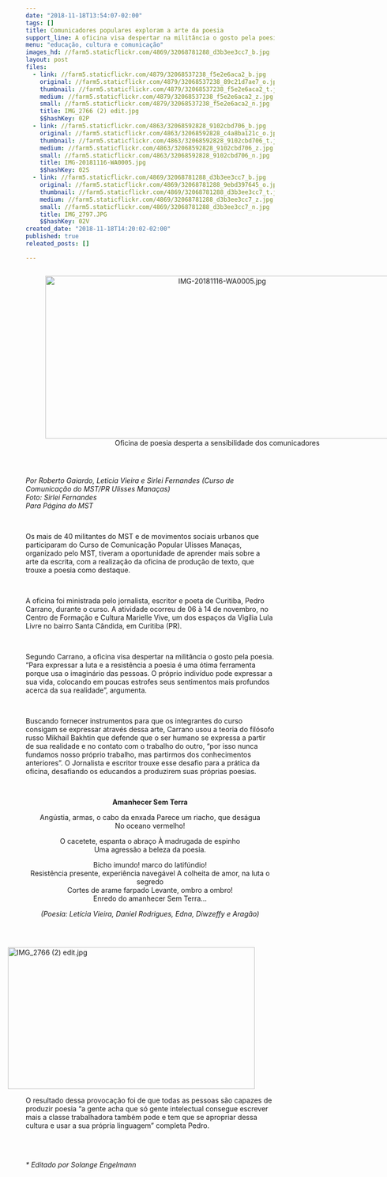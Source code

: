 ```yaml
---
date: "2018-11-18T13:54:07-02:00"
tags: []
title: Comunicadores populares exploram a arte da poesia
support_line: A oficina visa despertar na militância o gosto pela poesia e mostrar que todos são capazes de se tornarem poetas
menu: "educação, cultura e comunicação"
images_hd: //farm5.staticflickr.com/4869/32068781288_d3b3ee3cc7_b.jpg
layout: post
files:
  - link: //farm5.staticflickr.com/4879/32068537238_f5e2e6aca2_b.jpg
    original: //farm5.staticflickr.com/4879/32068537238_89c21d7ae7_o.jpg
    thumbnail: //farm5.staticflickr.com/4879/32068537238_f5e2e6aca2_t.jpg
    medium: //farm5.staticflickr.com/4879/32068537238_f5e2e6aca2_z.jpg
    small: //farm5.staticflickr.com/4879/32068537238_f5e2e6aca2_n.jpg
    title: IMG_2766 (2) edit.jpg
    $$hashKey: 02P
  - link: //farm5.staticflickr.com/4863/32068592828_9102cbd706_b.jpg
    original: //farm5.staticflickr.com/4863/32068592828_c4a8ba121c_o.jpg
    thumbnail: //farm5.staticflickr.com/4863/32068592828_9102cbd706_t.jpg
    medium: //farm5.staticflickr.com/4863/32068592828_9102cbd706_z.jpg
    small: //farm5.staticflickr.com/4863/32068592828_9102cbd706_n.jpg
    title: IMG-20181116-WA0005.jpg
    $$hashKey: 02S
  - link: //farm5.staticflickr.com/4869/32068781288_d3b3ee3cc7_b.jpg
    original: //farm5.staticflickr.com/4869/32068781288_9ebd397645_o.jpg
    thumbnail: //farm5.staticflickr.com/4869/32068781288_d3b3ee3cc7_t.jpg
    medium: //farm5.staticflickr.com/4869/32068781288_d3b3ee3cc7_z.jpg
    small: //farm5.staticflickr.com/4869/32068781288_d3b3ee3cc7_n.jpg
    title: IMG_2797.JPG
    $$hashKey: 02V
created_date: "2018-11-18T14:20:02-02:00"
published: true
releated_posts: []

---
```

<div style="text-align:center">
<figure class="image" style="display:inline-block"><img alt="IMG-20181116-WA0005.jpg" height="329" src="//farm5.staticflickr.com/4863/32068592828_9102cbd706_b.jpg" width="700" />
<figcaption>Oficina de poesia desperta a sensibilidade dos comunicadores&nbsp;</figcaption>
</figure>
</div>

<p>&nbsp;</p>

<p><em>Por Roberto Gaiardo, Leticia Vieira e Sirlei Fernandes (Curso de Comunica&ccedil;&atilde;o do MST/PR Ulisses Mana&ccedil;as)<br />
Foto: Sirlei Fernandes<br />
Para P&aacute;gina do MST</em></p>

<p>&nbsp;</p>

<p>Os mais de 40 militantes do MST e de movimentos sociais urbanos que participaram do Curso de Comunica&ccedil;&atilde;o Popular Ulisses Mana&ccedil;as, organizado pelo MST, tiveram a oportunidade de aprender mais sobre a arte da escrita, com a realiza&ccedil;&atilde;o da oficina de produ&ccedil;&atilde;o de texto, que trouxe a poesia como destaque.</p>

<p>&nbsp;</p>

<p>A oficina foi ministrada pelo jornalista, escritor e poeta de Curitiba, Pedro Carrano, durante o curso. A atividade ocorreu de 06 &agrave; 14 de novembro, no Centro de Forma&ccedil;&atilde;o e Cultura Marielle Vive, um dos espa&ccedil;os da Vig&iacute;lia Lula Livre no bairro Santa C&acirc;ndida, em Curitiba (PR).&nbsp;</p>

<p>&nbsp;</p>

<p>Segundo Carrano, a oficina visa despertar na milit&acirc;ncia o gosto pela poesia. &ldquo;Para expressar a luta e a resist&ecirc;ncia a poesia &eacute; uma &oacute;tima ferramenta porque usa o imagin&aacute;rio das pessoas. O pr&oacute;prio indiv&iacute;duo pode expressar a sua vida, colocando em poucas estrofes seus sentimentos mais profundos acerca da sua realidade&rdquo;, argumenta.</p>

<p>&nbsp;</p>

<p>Buscando fornecer instrumentos para que os integrantes do curso consigam se expressar atrav&eacute;s dessa arte, Carrano usou a teoria do fil&oacute;sofo russo Mikhail Bakhtin que defende que o ser humano se expressa a partir de sua realidade e no contato com o trabalho do outro, &ldquo;por isso nunca fundamos nosso pr&oacute;prio trabalho, mas partirmos dos conhecimentos anteriores&rdquo;. O Jornalista e escritor trouxe esse desafio para a pr&aacute;tica da oficina, desafiando os educandos a produzirem suas pr&oacute;prias poesias.</p>

<p>&nbsp;</p>

<p style="text-align: center;"><strong>Amanhecer Sem Terra</strong></p>

<p style="text-align: center;">Ang&uacute;stia, armas, o cabo da enxada Parece um riacho, que des&aacute;gua<br />
No oceano vermelho!</p>

<p style="text-align: center;">O cacetete, espanta o abra&ccedil;o &Agrave; madrugada de espinho<br />
Uma agress&atilde;o a beleza da poesia.</p>

<p style="text-align: center;">Bicho imundo! marco do latif&uacute;ndio!<br />
Resist&ecirc;ncia presente, experi&ecirc;ncia naveg&aacute;vel A colheita de amor, na luta o segredo<br />
Cortes de arame farpado Levante, ombro a ombro!<br />
Enredo do amanhecer Sem Terra&hellip;</p>

<p style="text-align: center;"><em>(Poesia: Let&iacute;cia Vieira, Daniel Rodrigues, Edna, Diwzeffy e Arag&atilde;o)</em></p>

<p style="text-align: center;">&nbsp;</p>

<figure class="image" style="float:right"><img alt="IMG_2766 (2) edit.jpg" height="287" src="//farm5.staticflickr.com/4879/32068537238_f5e2e6aca2_b.jpg" width="500" />
<figcaption></figcaption>
</figure>

<p>O resultado dessa provoca&ccedil;&atilde;o foi de que todas as pessoas s&atilde;o capazes de produzir poesia &ldquo;a gente acha que s&oacute; gente intelectual consegue escrever mais a classe trabalhadora tamb&eacute;m pode e tem que se apropriar dessa cultura e usar a sua pr&oacute;pria linguagem&rdquo; completa Pedro.</p>

<p>&nbsp;</p>

<p><br />
<em>* Editado por Solange Engelmann&nbsp;</em>&nbsp;</p>
